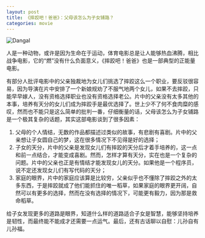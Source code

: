 ```yaml
---
layout: post
title: 《摔跤吧！爸爸》：父母该怎么为子女铺路？
categories: movie
---
```


![Dangal](https://img3.doubanio.com/view/movie_poster_cover/lpst/public/p2457983084.webp)

人是一种动物，或许是因为生命在于运动，体育电影总是让人能够热血沸腾，相比战争电影，它的“燃”没有什么负面意义，《摔跤吧！爸爸》也是一部典型的正能量电影。

有部分人批评电影中的父亲独裁地为女儿们挑选了摔跤这么一个职业，要反驳很容易，因为导演在片中安排了一个新娘规劝了不服气地两个女儿，如果不去摔跤，只能早早嫁人，没有资格选择职业也没有资格选择老公。片中的父亲没有太多其他的本事，培养有天分的女儿们成为摔跤手是最优选择了。世上少不了何不食肉糜的感叹，然而也不能只是这么简单的批判一番，仔细衡量的话，父母该怎么为子女铺路是一个极其复杂的话题，其实这部电影谈到了很多因素：

1. 父母的个人情结，无数的作品都描述过类似的故事，有悲剧有喜剧。片中的父亲想让子女圆自己的梦，这在很多情况下不见得是好的选择；
2. 子女的天分，片中的父亲是发现女儿们有摔跤的天分后才着手培养的，这一点和前一点结合，才能变成喜剧。然而，怎样才算有天分，实在也是一个复杂的问题。片中的父亲也正是有情结才能发现女儿的天分。如果他是一个程序员，说不定还发现女儿们有写代码的天分；
3. 家庭的眼界，片中的家庭应该算是比较穷，父亲似乎也不懂除了摔跤之外的太多东西，于是摔跤就成了他们能抓住的唯一稻草，如果家庭的眼界更开阔，自然可以有更多的选择，然而在没有选择的情况下，可能更有毅力，因为那是救命稻草。

给子女发现更多的道路是眼界，知道什么样的道路适合子女是智慧，能够坚持培养是韧性，而最终能不能成才还需要一点运气。最后，还有古话聊以自慰：儿孙自有儿孙福。